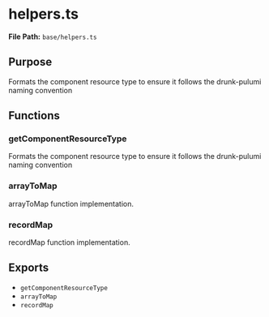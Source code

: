 # helpers.ts

**File Path:** `base/helpers.ts`

## Purpose

Formats the component resource type to ensure it follows the drunk-pulumi naming convention

## Functions

### getComponentResourceType

Formats the component resource type to ensure it follows the drunk-pulumi naming convention

### arrayToMap

arrayToMap function implementation.

### recordMap

recordMap function implementation.

## Exports

- `getComponentResourceType`
- `arrayToMap`
- `recordMap`
